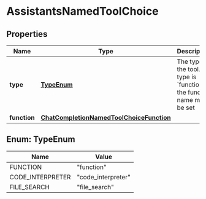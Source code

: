 # AssistantsNamedToolChoice

## Properties
Name | Type | Description | Notes
------------ | ------------- | ------------- | -------------
**type** | [**TypeEnum**](#TypeEnum) | The type of the tool. If type is &#x60;function&#x60;, the function name must be set | 
**function** | [**ChatCompletionNamedToolChoiceFunction**](ChatCompletionNamedToolChoiceFunction.md) |  |  [optional]

<a name="TypeEnum"></a>
## Enum: TypeEnum
Name | Value
---- | -----
FUNCTION | &quot;function&quot;
CODE_INTERPRETER | &quot;code_interpreter&quot;
FILE_SEARCH | &quot;file_search&quot;
